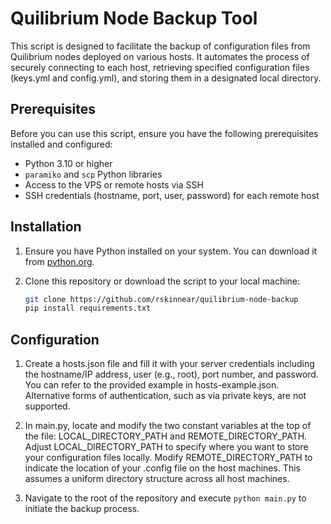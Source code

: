 # Quilibrium Node Backup Tool

This script is designed to facilitate the backup of configuration files from Quilibrium nodes deployed on various hosts. It automates the process of securely connecting to each host, retrieving specified configuration files (keys.yml and config.yml), and storing them in a designated local directory.

## Prerequisites

Before you can use this script, ensure you have the following prerequisites installed and configured:

- Python 3.10 or higher
- `paramiko` and `scp` Python libraries
- Access to the VPS or remote hosts via SSH
- SSH credentials (hostname, port, user, password) for each remote host

## Installation

1. Ensure you have Python installed on your system. You can download it from [python.org](https://www.python.org/downloads/).

2. Clone this repository or download the script to your local machine:

   ```bash
   git clone https://github.com/rskinnear/quilibrium-node-backup
   pip install requirements.txt
   ```

## Configuration

1. Create a hosts.json file and fill it with your server credentials including the hostname/IP address, user (e.g., root), port number, and password. You can refer to the provided example in hosts-example.json. Alternative forms of authentication, such as via private keys, are not supported.
    
2. In main.py, locate and modify the two constant variables at the top of the file: LOCAL_DIRECTORY_PATH and REMOTE_DIRECTORY_PATH. Adjust LOCAL_DIRECTORY_PATH to specify where you want to store your configuration files locally. Modify REMOTE_DIRECTORY_PATH to indicate the location of your .config file on the host machines. This assumes a uniform directory structure across all host machines.
   
3. Navigate to the root of the repository and execute `python main.py` to initiate the backup process.